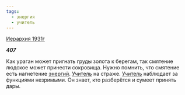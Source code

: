 ```yaml
---
tags:
  - энергия
  - учитель
---
```

[Иерархия 1931г](https://127.0.0.1:4002/agni/1931)

___407___

Как ураган может пригнать груды золота к берегам, так смятение людское может принести сокровища. Нужно помнить, что смятение есть нагнетение [энергий](../../../tags/#энергия). [Учитель](../../../tags/#учитель) на страже. [Учитель](../../../tags/#учитель) наблюдает за функциями незримыми. Он знает, кто разберётся и сумеет принять дары.   

